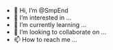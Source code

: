 - 👋 Hi, I’m @SmpEnd
- 👀 I’m interested in ...
- 🌱 I’m currently learning ...
- 💞️ I’m looking to collaborate on ...
- 📫 How to reach me ...

<!---
SmpEnd/SmpEnd is a ✨ special ✨ repository because its `README.md` (this file) appears on your GitHub profile.
You can click the Preview link to take a look at your changes.
--->
